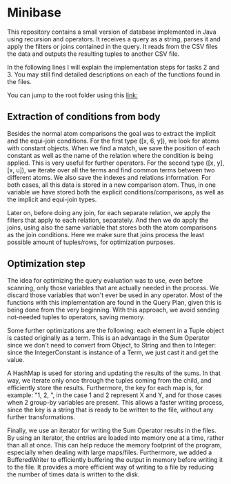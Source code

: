# Minibase
This repository contains a small version of database implemented in Java using recursion and operators.
It receives a query as a string, parses it and apply the filters or joins contained in the query. It
reads from the CSV files the data and outputs the resulting tuples to another CSV file.

In the following lines I will explain the implementation 
steps for tasks 2 and 3. You may still find detailed descriptions on
each of the functions found in the files.

You can jump to the root folder using this [link:](https://github.com/felipec23/Minibase/tree/4714c856592ceed0b01e956fa1b2a74c229979f5/src/main/java/ed/inf/adbs/minibase)

## Extraction of conditions from body
Besides the normal atom comparisons the goal was to extract the
implicit and the equi-join conditions. For the first type ([x, 6, y]),
we look for atoms with constant objects. When we find a match, we save the
position of each constant as well as the name of the relation where  the
condition is being applied. This is very useful for further operators.
For the second type ([x, y], [x, u]), we iterate
over all the terms and find common terms between two different atoms. 
We also save the indexes and relations information. For both cases,
all this data is stored in a new comparison atom. Thus, in one variable
we have stored both the explicit conditions/comparisons, as well as
the implicit and equi-join types.

Later on, before doing any join, for each separate relation, we apply the filters
that apply to each relation, separately. And then we do apply the joins,
using also the same variable that stores both the atom comparisons as the
join conditions. Here we make sure that joins process the least possible
amount of tuples/rows, for optimization purposes.


## Optimization step
The idea for optimizing the query evaluation was to use, even before
scanning, only those variables that are actually needed in the process.
We discard those variables that won't ever be used in any operator. Most of 
the functions with this implementation are found in the Query Plan, given this
is being done from the very beginning. With this approach, we avoid sending
not-needed tuples to operators, saving memory.

Some further optimizations are the following: each element in a Tuple object
is casted originally as a term. This is an advantage in the Sum Operator since
we don't need to convert from Object, to String and then to Integer: since the 
IntegerConstant is instance of a Term, we just cast it and get the value. 

A HashMap is used for storing and updating the results of the sums. In that way, we iterate
only once through the tuples coming from the child, and efficiently store
the results. Furthermore, the key for each map is, for example: "1, 2, ", in the case
1 and 2 represent X and Y, and for those cases when 2 group-by variables are present.
This allows a faster writing process, since the key is a string that is ready to be
written to the file, without any further transformations.

Finally, we use an iterator for writing the Sum Operator results in the files.
By using an iterator, the entries are loaded into memory one at a time, 
rather than all at once. This can help reduce the memory footprint of the program, 
especially when dealing with large maps/files. Furthermore, we added a BufferedWriter
to efficiently buffering the output in memory before writing it to the file. It provides a more efficient 
way of writing to a file by reducing the number of times data is written to the disk.

